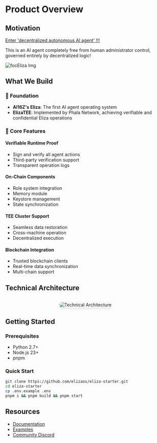 # Product Overview

## Motivation

[Enter 'decentralized autonomous AI agent' !!!](https://a16zcrypto.com/posts/article/big-ideas-crypto-2025/#section--2)

This is an AI agent completely free from human administrator control, governed entirely by decentralized logic!

![focEliza Img](/img/focEliza.png)

## What We Build

### 📖 Foundation
- **AI16Z's Eliza**: The first AI agent operating system
- **ElizaTEE**: Implemented by Phala Network, achieving verifiable and confidential Eliza operations

### 🔧 Core Features

#### Verifiable Runtime Proof
- Sign and verify all agent actions
- Third-party verification support
- Transparent operation logs

#### On-Chain Components
- Role system integration
- Memory module
- Keystore management
- State synchronization

#### TEE Cluster Support
- Seamless data restoration
- Cross-machine operation
- Decentralized execution

#### Blockchain Integration
- Trusted blockchain clients
- Real-time data synchronization
- Multi-chain support

## Technical Architecture

<div class="architecture-diagram">
  <img src="/img/eliza_diagram.png" alt="Technical Architecture" />
</div>

## Getting Started

### Prerequisites
- Python 2.7+
- Node.js 23+
- pnpm

### Quick Start
```bash
git clone https://github.com/elizaos/eliza-starter.git
cd eliza-starter
cp .env.example .env
pnpm i && pnpm build && pnpm start
```

## Resources
- [Documentation](https://elizaos.github.io/eliza/)
- [Examples](https://github.com/thejoven/awesome-eliza)
- [Community Discord](https://discord.gg/ai16z)

<style>
.architecture-diagram {
  margin: 2rem 0;
  text-align: center;
}

.architecture-diagram img {
  max-width: 100%;
  border-radius: 8px;
  box-shadow: 0 4px 8px rgba(0,0,0,0.1);
}
</style>